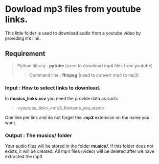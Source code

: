 # Dowload mp3 files from youtube links.
This little folder is used to download audio from a youtube video by providing it's link.
## Requirement
>Python library : **pytube** (used to download mp4 files from youtube)
>>Command line : **ffmpeg** (used to convert mp4 to mp3)
### Input : How to select links to download.
In **musics_links.csv** you need the provide data as such:
> <youtube_link>**,**<mp3_filename_you_want>

One line per link and do not forget the **.mp3** extension on the name you want.

### Output : The musics/ folder
Your audio files will be stored in the folder **musics/**.
If this folder does not exists, it will be created.
All mp4 files (video) will be deleted after we have extracted the mp3.

